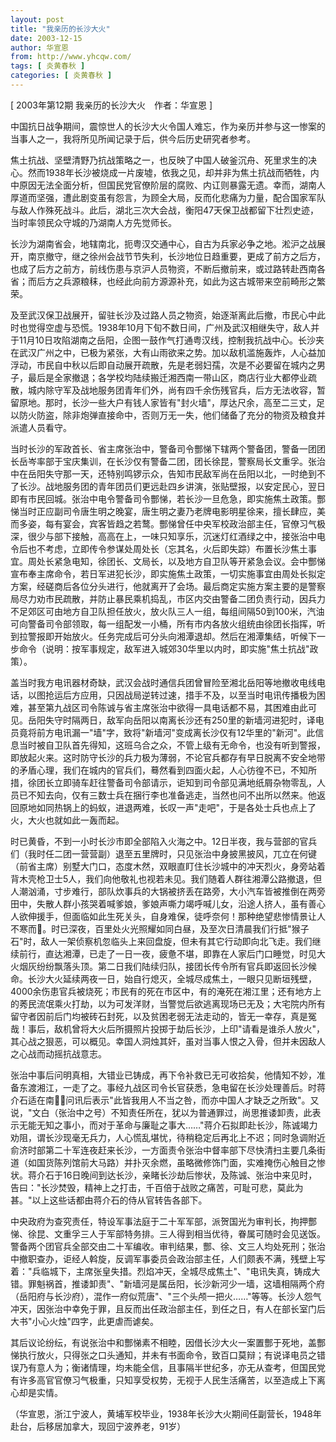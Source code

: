 ```yaml
---
layout: post
title: "我亲历的长沙大火"
date: 2003-12-15
author: 华宣恩
from: http://www.yhcqw.com/
tags: [ 炎黄春秋 ]
categories: [ 炎黄春秋 ]
---
```



[ 2003年第12期 我亲历的长沙大火　作者：华宣恩 ]

中国抗日战争期间，震惊世人的长沙大火令国人难忘，作为亲历并参与这一惨案的当事人之一，我将所见所闻记录于后，供今后历史研究者参考。


焦土抗战、坚壁清野乃抗战策略之一，也反映了中国人破釜沉舟、死里求生的决心。然而1938年长沙被烧成一片废墟，依我之见，却并非为焦土抗战而牺牲，内中原因无法全面分析，但国民党官僚阶层的腐败、内讧则暴露无遗。幸而，湖南人厚道而坚强，遭此剧变虽有怨言，为顾全大局，反而化悲痛为力量，配合国家军队与敌人作殊死战斗。此后，湖北三次大会战，衡阳47天保卫战都留下壮烈史迹，当时率领民众守城的乃湖南人方先觉师长。


长沙为湖南省会，地辖南北，扼粤汉交通中心，自古为兵家必争之地。淞沪之战展开，南京撤守，继之徐州会战节节失利，长沙地位日趋重要，更成了前方之后方，也成了后方之前方，前线伤患与京沪人员物资，不断后撤前来，或过路转赴西南各省；而后方之兵源粮秣，也经此向前方源源补充，如此为这古城带来空前畸形之繁荣。


及至武汉保卫战展开，留驻长沙及过路人员之物资，始逐渐离此后撤，市民心中此时也觉得空虚与恐慌。1938年10月下旬不数日间，广州及武汉相继失守，敌人并于11月10日攻陷湖南之岳阳，企图一鼓作气打通粤汉线，控制我抗战中心。长沙夹在武汉广州之中，已极为紧张，大有山雨欲来之势。加以敌机滥施轰炸，人心益加浮动，市民自中秋以后即自动展开疏散，先是老弱妇孺，次是不必要留在城内之男子，最后是全家撤退；各学校均陆续搬迁湘西南一带山区，商店行业大都停业疏散，城内除守军及战地服务团青年们外，尚有四千余伤残官兵，后方无法收容，暂留原地。那时，长沙一些大户有钱人家皆有"封火墙"，厚达尺余，高至二三丈，足以防火防盗，除非炮弹直接命中，否则万无一失，他们储备了充分的物资及粮食并派遣人员看守。


当时长沙的军政首长、省主席张治中，警备司令酆悌下辖两个警备团，警备一团团长岳岑率部于宝庆集训，在长沙仅有警备二团，团长徐昆，警察局长文重孚。张治中在岳阳失守那一天，还特别鸣锣示众，告知市民敌军尚在岳阳以北，一时绝到不了长沙。战地服务团的青年团员们更远赴四乡讲演，张贴壁报，以安定民心，翌日即有市民回城。张治中电令警备司令酆悌，若长沙一旦危急，即实施焦土政策。酆悌当时正应副司令唐生明之晚宴，唐生明之妻乃老牌电影明星徐来，擅长肆应，美而多姿，每有宴会，宾客皆趋之若鹜。酆悌曾任中央军校政治部主任，官僚习气极深，很少与部下接触，高高在上，一味只知享乐，沉迷灯红酒绿之中，接张治中电令后也不考虑，立即传令参谋处周处长（忘其名，火后即失踪）布置长沙焦土事宜。周处长紧急电知，徐团长、文局长，以及地方自卫队等开紧急会议。会中酆悌宣布奉主席命令，若日军进犯长沙，即实施焦土政策，一切实施事宜由周处长拟定方案，经磋商后各位分头进行，他就离开了会场。最后商定实施方案主要的是警察局尽力劝市民疏散，并防止暴民乘机捣乱，市区内交由警备二团负责行动，因兵力不足郊区可由地方自卫队担任放火，放火队三人一组，每组间隔50到100米，汽油可向警备司令部领取，每一组配发一小桶，所有市内各放火组统由徐团长指挥，听到拉警报即开始放火。任务完成后可分头向湘潭退却。然后在湘潭集结，听候下一步命令（说明：按军事规定，敌军进入城郊30华里以内时，即实施"焦土抗战"政策）。


盖当时我方电讯器材奇缺，武汉会战时通信兵团曾冒险至湘北岳阳等地撤收电线电话，以图抢运后方应用，只因战局逆转过速，措手不及，以至当时电讯传播极为困难，甚至第九战区司令陈诚与省主席张治中欲得一具电话都不易，其困难由此可见。岳阳失守时隔两日，敌军向岳阳以南离长沙还有250里的新墙河进犯时，译电员竟将前方电讯漏一"墙"字，致将"新墙河"变成离长沙仅有12华里的"新河"。此信息当时被自卫队首先得知，这班乌合之众，不管上级有无命令，也没有听到警报，即放起火来。这时防守长沙的兵力极为薄弱，不论官兵都存有早日脱离不安全地带的矛盾心理，我们在城内的官兵们，蓦然看到四面火起，人心彷徨不已，不知所措，徐团长立即骑车赶往警备司令部请示，讵知到司令部见满地纸屑杂物零乱，人员已不知去向，仅有三数士兵在捆行李也准备逃走，当然也问不出所以然来。他返回原地如同热锅上的蚂蚁，进退两难，长叹一声"走吧"，于是各处士兵也点上了火，大火也就如此一轰而起。


时已黄昏，不到一小时长沙市即全部陷入火海之中。12日半夜，我与营部的官兵们（我时任二团一营营副）退至五里牌时，只见张治中身披黑披风，兀立在何键（前省主席）别墅大门口，态度木然，双眼直盯住长沙城中的冲天烈火，身旁站着背木壳枪卫士5人，我们向他敬礼也视若未见。我们随着人群往湘潭公路撤退，但人潮汹涌，寸步难行，部队炊事兵的大锅被挤丢在路旁，大小汽车皆被推倒在两旁田中，失散人群小孩哭着喊爹娘，爹娘声嘶力竭呼喊儿女，沿途人挤人，虽有善心人欲伸援手，但面临如此生死关头，自身难保，徒呼奈何！那种绝望悲惨情景让人不寒而。时已深夜，百里处火光照耀如同白昼，及至次日清晨我们行抵"猴子石"时，敌人一架侦察机忽临头上来回盘旋，但未有其它行动即向北飞走。我们继续前行，直达湘潭，已走了一日一夜，疲惫不堪，即靠在人家后门口睡觉，时见大火烟灰纷纷飘落头顶。第二日我们陆续归队，接团长传令所有官兵即返回长沙候命。长沙大火延续两夜一日，始自行熄灭，全城尽成焦土，一眼只见断垣残壁，4000余伤患官兵被烧死；市民有的死在市区中，有的淹死在湘江里；还有地方上的莠民流氓乘火打劫，以为可发洋财，当警觉后欲逃离现场已无及；大宅院内所有留守者因前后门均被砖石封死，以及贫困老弱无法走动的，皆无一幸存，真是冤哉！事后，敌机曾将大火后所摄照片投掷于劫后长沙，上印"请看是谁杀人放火"，其心战之狠恶，可以概见。幸国人洞烛其奸，虽对当事人恨之入骨，但并未因敌人之心战而动摇抗战意志。


张治中事后问明真相，大错业已铸成，再下令补救已无可收拾矣，他情知不妙，准备东渡湘江，一走了之。事经九战区司令长官获悉，急电留在长沙处理善后。时蒋介石适在南，问讯后表示"此皆我用人不当之咎，而亦中国人才缺乏之所致"。又说，"文白（张治中之号）不知责任所在，犹以为普通罪过，尚思推诿卸责，此表示无能无知之事小，而对于革命与廉耻之事大……"蒋介石拟即赴长沙，陈诚竭力劝阻，谓长沙现毫无兵力，人心慌乱堪忧，待稍稳定后再北上不迟；同时急调附近俞济时部第二十军连夜赶来长沙，一方面责令张治中督率部下尽快清扫主要几条街道（如国货陈列馆前大马路）并扑灭余燃，虽略微修饰门面，实难掩伤心触目之惨状。蒋介石于16日晚间到达长沙，亲睹长沙劫后惨状，及陈诚、张治中来见时，告曰："长沙焚毁，精神上之打击，千百倍于战败之痛苦，可耻可悲，莫此为甚。"以上这些话都由蒋介石的侍从官转告各部下。


中央政府为查究责任，特设军事法庭于二十军军部，派贺国光为审判长，拘押酆悌、徐昆、文重孚三人于军部特务排。三人得到相当优待，眷属可随时会见送饭。警备两个团官兵全部交由二十军编收。审判结果，酆、徐、文三人均处死刑；张治中撤职查办，讵经人斡旋，反调军事委员会政治部主任，人们颇表不满，残壁上写着："兵临城下，主席张皇失措。烈焰冲天，全城尽成焦土"、"电讯失真，铸成大错。罪魁祸首，推诿卸责"、"新墙河是属岳阳，长沙新河少一墙，这墙相隔两个府（岳阳府与长沙府），混作一府似荒唐"、"三个头颅一把火……"等等。长沙人怨气冲天，因张治中幸免于罪，且反而出任政治部主任，到任之日，有人在部长室门后大书"小心火烛"四字，此更虐而谑矣。


其后议论纷纭，有说张治中和酆悌素不相睦，因借长沙大火一案置酆于死地，盖酆悌执行放火，只得张之口头通知，并未有书面命令，致百口莫辩；有说译电员之错误乃有意人为；衡诸情理，均未能全信，且事隔半世纪多，亦无从查考，但国民党有许多高官官僚习气极重，只知享受权势，无视于人民生活痛苦，以至造成上下离心却是实情。

（华宣恩，浙江宁波人，黄埔军校毕业，1938年长沙大火期间任副营长，1948年赴台，后移居加拿大，现回宁波养老，91岁）


